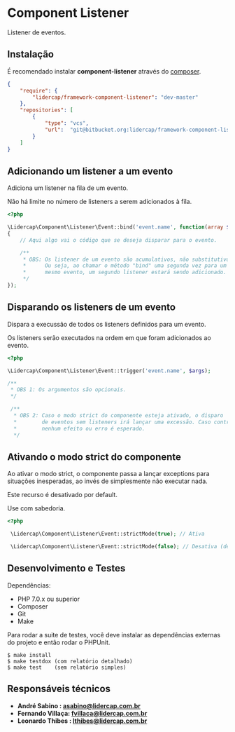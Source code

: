 Component Listener
==================

Listener de eventos.

Instalação
----------

É recomendado instalar **component-listener** através do [composer](http://getcomposer.org).

```json
{
    "require": {
        "lidercap/framework-component-listener": "dev-master"
    },
    "repositories": [
        {
            "type": "vcs",
            "url":  "git@bitbucket.org:lidercap/framework-component-listener.git"
        }
    ]
}
```

Adicionando um listener a um evento
-----------------------------------

Adiciona um listener na fila de um evento.

Não há limite no número de listeners a serem adicionados à fila.

```php
<?php

\Lidercap\Component\Listener\Event::bind('event.name', function(array $args = [])
{
    // Aqui algo vai o código que se deseja disparar para o evento.

    /**
     * OBS: Os listener de um evento são acumulativos, não substitutivos.
     *      Ou seja, ao chamar o método "bind" uma segunda vez para um 
     *      mesmo evento, um segundo listener estará sendo adicionado.
     */
});

```

Disparando os listeners de um evento
------------------------------------

Dispara a execussão de todos os listeners definidos para um evento.

Os listeners serão executados na ordem em que foram adicionados ao evento.

```php
<?php

\Lidercap\Component\Listener\Event::trigger('event.name', $args);

/**
 * OBS 1: Os argumentos são opcionais.
 */

 /**
  * OBS 2: Caso o modo strict do componente esteja ativado, o disparo
  *        de eventos sem listeners irá lançar uma excessão. Caso contrário,
  *        nenhum efeito ou erro é esperado.
  */

```

Ativando o modo strict do componente
------------------------------------

Ao ativar o modo strict, o componente passa a lançar exceptions para situações inesperadas, ao invés de simplesmente não executar nada.

Este recurso é desativado por default.

Use com sabedoria.

```php
<?php

 \Lidercap\Component\Listener\Event::strictMode(true); // Ativa

 \Lidercap\Component\Listener\Event::strictMode(false); // Desativa (default)

```

Desenvolvimento e Testes
------------------------

Dependências:

 * PHP 7.0.x ou superior
 * Composer
 * Git
 * Make

Para rodar a suite de testes, você deve instalar as dependências externas do projeto e então rodar o PHPUnit.

    $ make install
    $ make testdox (com relatório detalhado)
    $ make test    (sem relatório simples)

Responsáveis técnicos
---------------------

 * **André Sabino    : <asabino@lidercap.com.br>**
 * **Fernando Villaça: <fvillaca@lidercap.com.br>**
 * **Leonardo Thibes : <lthibes@lidercap.com.br>**
